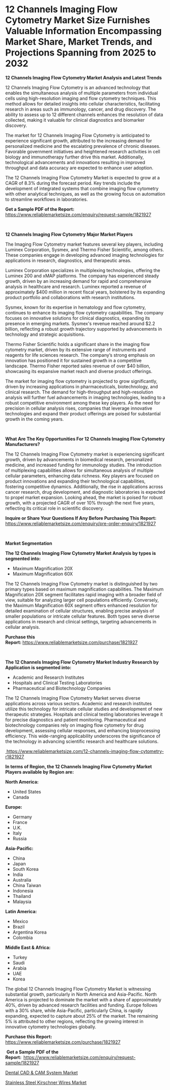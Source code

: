 <p><h1>12 Channels Imaging Flow Cytometry Market Size Furnishes Valuable Information Encompassing Market Share, Market Trends, and Projections Spanning from 2025 to 2032</h1></p><p><strong>12 Channels Imaging Flow Cytometry Market Analysis and Latest Trends</strong></p>
<p><p>12 Channels Imaging Flow Cytometry is an advanced technology that enables the simultaneous analysis of multiple parameters from individual cells using high-resolution imaging and flow cytometry techniques. This method allows for detailed insights into cellular characteristics, facilitating research in areas such as immunology, cancer, and drug discovery. The ability to assess up to 12 different channels enhances the resolution of data collected, making it valuable for clinical diagnostics and biomarker discovery.</p><p>The market for 12 Channels Imaging Flow Cytometry is anticipated to experience significant growth, attributed to the increasing demand for personalized medicine and the escalating prevalence of chronic diseases. Favorable government initiatives and heightened research activities in cell biology and immunotherapy further drive this market. Additionally, technological advancements and innovations resulting in improved throughput and data accuracy are expected to enhance user adoption.</p><p>The 12 Channels Imaging Flow Cytometry Market is expected to grow at a CAGR of 8.3% during the forecast period. Key trends include the development of integrated systems that combine imaging flow cytometry with other analytical techniques, as well as the growing focus on automation to streamline workflows in laboratories.</p></p>
<p><strong>Get a Sample PDF of the Report:&nbsp;</strong> <a href="https://www.reliablemarketsize.com/enquiry/request-sample/1821927?utm_campaign=1103&utm_medium=2&utm_source=Github&utm_content=ia&utm_term=05032025&utm_id=12-channels-imaging-flow-cytometry">https://www.reliablemarketsize.com/enquiry/request-sample/1821927</a></p>
<p>&nbsp;</p>
<p><strong>12 Channels Imaging Flow Cytometry Major Market Players</strong></p>
<p><p>The Imaging Flow Cytometry market features several key players, including Luminex Corporation, Sysmex, and Thermo Fisher Scientific, among others. These companies engage in developing advanced imaging technologies for applications in research, diagnostics, and therapeutic areas.</p><p>Luminex Corporation specializes in multiplexing technologies, offering the Luminex 200 and xMAP platforms. The company has experienced steady growth, driven by an increasing demand for rapid and comprehensive analysis in healthcare and research. Luminex reported a revenue of approximately $400 million in recent fiscal years, bolstered by its expanding product portfolio and collaborations with research institutions.</p><p>Sysmex, known for its expertise in hematology and flow cytometry, continues to enhance its imaging flow cytometry capabilities. The company focuses on innovative solutions for clinical diagnostics, expanding its presence in emerging markets. Sysmex's revenue reached around $2.2 billion, reflecting a robust growth trajectory supported by advancements in technology and strategic acquisitions.</p><p>Thermo Fisher Scientific holds a significant share in the imaging flow cytometry market, driven by its extensive range of instruments and reagents for life sciences research. The company’s strong emphasis on innovation has positioned it for sustained growth in a competitive landscape. Thermo Fisher reported sales revenue of over $40 billion, showcasing its expansive market reach and diverse product offerings.</p><p>The market for imaging flow cytometry is projected to grow significantly, driven by increasing applications in pharmaceuticals, biotechnology, and clinical research. The demand for high-throughput and high-resolution analysis will further fuel advancements in imaging technologies, leading to a robust competitive environment among these key players. As the need for precision in cellular analysis rises, companies that leverage innovative technologies and expand their product offerings are poised for substantial growth in the coming years.</p></p>
<p>&nbsp;</p>
<p><strong>What Are The Key Opportunities For 12 Channels Imaging Flow Cytometry Manufacturers?</strong></p>
<p><p>The 12 Channels Imaging Flow Cytometry market is experiencing significant growth, driven by advancements in biomedical research, personalized medicine, and increased funding for immunology studies. The introduction of multiplexing capabilities allows for simultaneous analysis of multiple cellular parameters, enhancing data richness. Key players are focused on product innovations and expanding their technological capabilities, fostering competitive dynamics. Additionally, the rise in applications across cancer research, drug development, and diagnostic laboratories is expected to propel market expansion. Looking ahead, the market is poised for robust growth, with a projected CAGR of over 10% through the next five years, reflecting its critical role in scientific discovery.</p></p>
<p><strong>Inquire or Share Your Questions If Any Before Purchasing This Report:</strong> <a href="https://www.reliablemarketsize.com/enquiry/pre-order-enquiry/1821927?utm_campaign=1103&utm_medium=2&utm_source=Github&utm_content=ia&utm_term=05032025&utm_id=12-channels-imaging-flow-cytometry">https://www.reliablemarketsize.com/enquiry/pre-order-enquiry/1821927</a></p>
<p>&nbsp;</p>
<p><strong>Market Segmentation</strong></p>
<p><strong>The 12 Channels Imaging Flow Cytometry Market Analysis by types is segmented into:</strong></p>
<p><ul><li>Maximum Magnification 20X</li><li>Maximum Magnification 60X</li></ul></p>
<p><p>The 12 Channels Imaging Flow Cytometry market is distinguished by two primary types based on maximum magnification capabilities. The Maximum Magnification 20X segment facilitates rapid imaging with a broader field of view, suitable for analyzing larger cell populations efficiently. Conversely, the Maximum Magnification 60X segment offers enhanced resolution for detailed examination of cellular structures, enabling precise analysis of smaller populations or intricate cellular features. Both types serve diverse applications in research and clinical settings, targeting advancements in cellular analysis.</p></p>
<p><strong>Purchase this Report:&nbsp;</strong><a href="https://www.reliablemarketsize.com/purchase/1821927?utm_campaign=1103&utm_medium=2&utm_source=Github&utm_content=ia&utm_term=05032025&utm_id=12-channels-imaging-flow-cytometry">https://www.reliablemarketsize.com/purchase/1821927</a></p>
<p>&nbsp;</p>
<p><strong>The 12 Channels Imaging Flow Cytometry Market Industry Research by Application is segmented into:</strong></p>
<p><ul><li>Academic and Research Institutes</li><li>Hospitals and Clinical Testing Laboratories</li><li>Pharmaceutical and Biotechnology Companies</li></ul></p>
<p><p>The 12 Channels Imaging Flow Cytometry Market serves diverse applications across various sectors. Academic and research institutes utilize this technology for intricate cellular studies and development of new therapeutic strategies. Hospitals and clinical testing laboratories leverage it for precise diagnostics and patient monitoring. Pharmaceutical and biotechnology companies rely on imaging flow cytometry for drug development, assessing cellular responses, and enhancing bioprocessing efficiency. This wide-ranging applicability underscores the significance of the technology in advancing scientific research and healthcare solutions.</p></p>
<p><a href="https://www.reliablemarketsize.com/12-channels-imaging-flow-cytometry-r1821927?utm_campaign=1103&utm_medium=2&utm_source=Github&utm_content=ia&utm_term=05032025&utm_id=12-channels-imaging-flow-cytometry">&nbsp;https://www.reliablemarketsize.com/12-channels-imaging-flow-cytometry-r1821927</a></p>
<p><strong>In terms of Region, the 12 Channels Imaging Flow Cytometry Market Players available by Region are:</strong></p>
<p>
    <p> <strong> North America: </strong>
        <ul>
            <li>United States</li>
            <li>Canada</li>
        </ul>
        </p> 
    <p> <strong> Europe: </strong>
        <ul>
            <li>Germany</li>
            <li>France</li>
            <li>U.K.</li>
            <li>Italy</li>
            <li>Russia</li>
        </ul>
        </p> 
    <p> <strong> Asia-Pacific: </strong>
        <ul>
            <li>China</li>
            <li>Japan</li>
            <li>South Korea</li>
            <li>India</li>
            <li>Australia</li>
            <li>China Taiwan</li>
            <li>Indonesia</li>
            <li>Thailand</li>
            <li>Malaysia</li>
        </ul>
        </p> 
    <p> <strong> Latin America: </strong>
        <ul>
            <li>Mexico</li>
            <li>Brazil</li>
            <li>Argentina Korea</li>
            <li>Colombia</li>
        </ul>
        </p> 
    <p> <strong> Middle East & Africa: </strong>
        <ul>
            <li>Turkey</li>
            <li>Saudi</li>
            <li>Arabia</li>
            <li>UAE</li>
            <li>Korea</li>
        </ul>
    </p>
    </p>
<p><p>The global 12 Channels Imaging Flow Cytometry Market is witnessing substantial growth, particularly in North America and Asia-Pacific. North America is projected to dominate the market with a share of approximately 40%, driven by advanced research facilities and funding. Europe follows with a 30% share, while Asia-Pacific, particularly China, is rapidly expanding, expected to capture about 25% of the market. The remaining 5% is attributed to other regions, reflecting the growing interest in innovative cytometry technologies globally.</p></p>
<p><strong>Purchase this Report: </strong><a href="https://www.reliablemarketsize.com/purchase/1821927?utm_campaign=1103&utm_medium=2&utm_source=Github&utm_content=ia&utm_term=05032025&utm_id=12-channels-imaging-flow-cytometry">https://www.reliablemarketsize.com/purchase/1821927</a></p>
<p>&nbsp;<strong>Get a Sample PDF of the Report:&nbsp;&nbsp;</strong><a href="https://www.reliablemarketsize.com/enquiry/request-sample/1821927?utm_campaign=1103&utm_medium=2&utm_source=Github&utm_content=ia&utm_term=05032025&utm_id=12-channels-imaging-flow-cytometry">https://www.reliablemarketsize.com/enquiry/request-sample/1821927</a></p>
<p><strong></strong></p>
<p><p><a href="https://github.com/gdfhhhj/Market-Research-Report-List-7/blob/main/dental-cad-cam-system-market.md?utm_campaign=1103&utm_medium=2&utm_source=Github&utm_content=ia&utm_term=05032025&utm_id=12-channels-imaging-flow-cytometry">Dental CAD & CAM System Market</a></p><p><a href="https://github.com/afghatakito29/Market-Research-Report-List-1/blob/main/stainless-steel-kirschner-wires-market.md?utm_campaign=1103&utm_medium=2&utm_source=Github&utm_content=ia&utm_term=05032025&utm_id=12-channels-imaging-flow-cytometry">Stainless Steel Kirschner Wires Market</a></p></p>